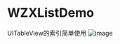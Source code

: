 # WZXListDemo
UITableView的索引简单使用
![image](https://github.com/Wzxhaha/WZXListDemo/raw/master/listview)
